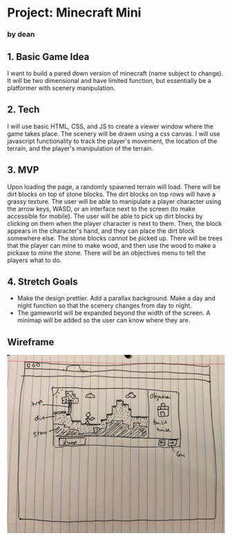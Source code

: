 # Project: Minecraft Mini
### by dean

## 1. Basic Game Idea
I want to build a pared down version of minecraft (name subject to change). It will be two dimensional and have limited function, but essentially be a platformer with scenery manipulation.

## 2. Tech
I will use basic HTML, CSS, and JS to create a viewer window where the game takes place. The scenery will be drawn using a css canvas. I will use javascript functionality to track the player's movement, the location of the terrain, and the player's manipulation of the terrain. 

## 3. MVP
Upon loading the page, a randomly spawned terrain will load. There will be dirt blocks on top of stone blocks. The dirt blocks on top rows will have a grassy texture. The user will be able to manipulate a player character using the arrow keys, WASD, or an interface next to the screen (to make accessible for mobile). The user will be able to pick up dirt blocks by clicking on them when the player character is next to them. Then, the block appears in the character's hand, and they can place the dirt block somewhere else. The stone blocks cannot be picked up. There will be trees that the player can mine to make wood, and then use the wood to make a pickaxe to mine the stone. There will be an objectives menu to tell the players what to do.

## 4. Stretch Goals

- Make the design prettier. Add a parallax background. Make a day and night function so that the scenery changes from day to night.
- The gameworld will be expanded beyond the width of the screen. A minimap will be added so the user can know where they are. 


## Wireframe

![](wireframe.jpg)

